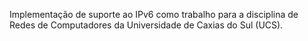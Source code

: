 Implementação de suporte ao IPv6 como trabalho para a disciplina de Redes de Computadores da Universidade de Caxias do Sul (UCS).